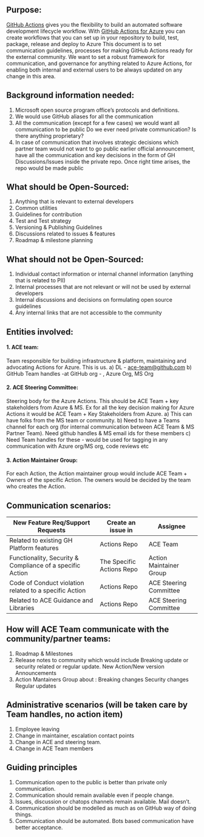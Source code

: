 ## Purpose:
[GitHub Actions](https://docs.github.com/en/actions/learn-github-actions) gives you the flexibility to build an automated software development lifecycle workflow. With [GitHub Actions for Azure](https://docs.microsoft.com/en-gb/azure/developer/github/) you can create workflows that you can set up in your repository to build, test, package, release and deploy to Azure
This document is to set communication guidelines, processes for making GitHub Actions ready for the external community. We want to set a robust framework for communication, and governance for anything related to Azure Actions, for enabling both internal and external users to be always updated on any change in this area.

## Background information needed:
1. Microsoft open source program office’s protocols and definitions.
2. We would use GitHub aliases for all the communication
3. All the communication (except for a few cases) we would want all communication to be public Do we ever need private communication? Is there anything proprietary? 
4. In case of communication that involves strategic decisions which partner team would not want to go public earlier official announcement, have all the communication and key decisions in the form of GH Discussions/Issues inside the private repo. Once right time arises, the repo would be made public

## What should be Open-Sourced:
1. Anything that is relevant to external developers
2. Common utilities
3. Guidelines for contribution
4. Test and Test strategy
5. Versioning & Publishing Guidelines
6. Discussions related to issues & features
7. Roadmap & milestone planning

## What should not be Open-Sourced:
1. Individual contact information or internal channel information (anything that is related to PII)
2. Internal processes that are not relevant or will not be used by external developers
3. Internal discussions and decisions on formulating open source guidelines
4. Any internal links that are not accessible to the community

## Entities involved:
#### 1. ACE team:
Team responsible for building infrastructure & platform, maintaining and advocating Actions for Azure. This is us. 
  a) DL - ace-team@github.com
  b) GitHub Team handles -at GitHub org - , Azure Org, MS Org
  
#### 2. ACE Steering Committee: 
Steering body for the Azure Actions. This should be ACE Team + key stakeholders from Azure & MS. Ex for all the key decision making for Azure Actions it would be ACE Team + Key Stakeholders from Azure.
  a) This can have folks from the MS team or community.
 b) Need to have a Teams channel for each org (for internal communication between ACE Team & MS Partner Team). Need github handles & MS email ids for these members
 c) Need Team handles for these - would be used for tagging in any communication with Azure org/MS org, code reviews etc

#### 3. Action Maintainer Group: 
For each Action, the Action maintainer group would include ACE Team + Owners of the specific Action. The owners would be decided by the team who creates the Action. 

## Communication scenarios:

| New Feature Req/Support Requests      | Create an issue in | Assignee| 
| ----------- | ----------- |------------|
| Related to existing GH Platform features      | Actions Repo       | ACE Team |
| Functionality, Security & Compliance of a specific Action   | The Specific Actions Repo        | Action Maintainer Group |
| Code of Conduct violation related to a specific Action  | Actions Repo | ACE Steering Committee | 
| Related to ACE Guidance and Libraries | Actions Repo | ACE Steering Committee |

## How will ACE Team communicate with the community/partner teams:
1. Roadmap & Milestones
2. Release notes to community which would include
  Breaking update or security related or regular update.
  New Action/New version Announcements 
3. Action Mantainers Group about :
  Breaking changes
  Security changes
  Regular updates

## Administrative scenarios (will be taken care by Team handles, no action item)
1. Employee leaving
2. Change in maintainer, escalation contact points
3. Change in ACE and steering team.
4. Change in ACE Team members

## Guiding principles
1. Communication open to the public is better than private only communication.
2. Communication should remain available even if people change.
3. Issues, discussion or chatops channels remain available. Mail doesn’t.
4. Communication should be modelled as much as on GitHub way of doing things.
5. Communication should be automated. Bots based communication have better acceptance.
